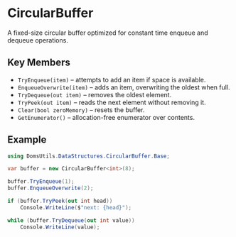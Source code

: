 # CircularBuffer

A fixed-size circular buffer optimized for constant time enqueue and dequeue operations.

## Key Members

- `TryEnqueue(item)` – attempts to add an item if space is available.
- `EnqueueOverwrite(item)` – adds an item, overwriting the oldest when full.
- `TryDequeue(out item)` – removes the oldest element.
- `TryPeek(out item)` – reads the next element without removing it.
- `Clear(bool zeroMemory)` – resets the buffer.
- `GetEnumerator()` – allocation-free enumerator over contents.

## Example

```csharp
using DomsUtils.DataStructures.CircularBuffer.Base;

var buffer = new CircularBuffer<int>(8);

buffer.TryEnqueue(1);
buffer.EnqueueOverwrite(2);

if (buffer.TryPeek(out int head))
    Console.WriteLine($"next: {head}");

while (buffer.TryDequeue(out int value))
    Console.WriteLine(value);
```

